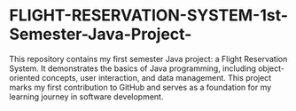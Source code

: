 # FLIGHT-RESERVATION-SYSTEM-1st-Semester-Java-Project-
This repository contains my first semester Java project: a Flight Reservation System. It demonstrates the basics of Java programming, including object-oriented concepts, user interaction, and data management. This project marks my first contribution to GitHub and serves as a foundation for my learning journey in software development.

